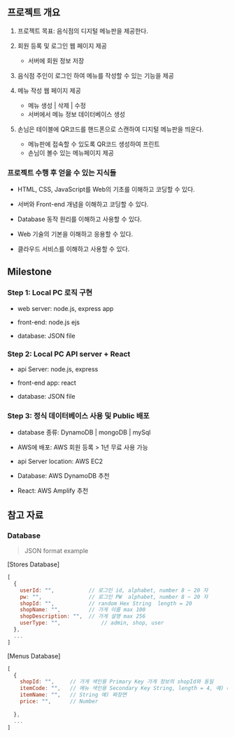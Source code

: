 ## 프로젝트 개요

1. 프로젝트 목표: 음식점의 디지털 메뉴판을 제공한다.

1. 회원 등록 및 로그인 웹 페이지 제공
    - 서버에 회원 정보 저장

1. 음식점 주인이 로그인 하여 메뉴를 작성할 수 있는 기능을 제공
    
1. 메뉴 작성 웹 페이지 제공 
    - 메뉴 생성 | 삭제 | 수정
    - 서버에서 메뉴 정보 데이터베이스 생성

1. 손님은 테이블에 QR코드를 핸드폰으로 스캔하여 디지털 메뉴판을 띄운다.
    - 메뉴판에 접속할 수 있도록 QR코드 생성하여 프린트
    - 손님이 볼수 있는 메뉴페이지 제공

### 프로젝트 수행 후 얻을 수 있는 지식들

- HTML, CSS, JavaScript를 Web의 기초를 이해하고 코딩할 수 있다.

- 서버와 Front-end 개념을 이해하고 코딩할 수 있다.

- Database 동작 원리를 이해하고 사용할 수 있다.

- Web 기술의 기본을 이해하고 응용할 수 있다.

- 클라우드 서비스를 이해하고 사용할 수 있다.

## Milestone

### Step 1: Local PC 로직 구현

- web server: node.js, express app

- front-end: node.js ejs

- database: JSON file


### Step 2: Local PC API server + React

- api Server: node.js, express

- front-end app: react

- database: JSON file

### Step 3: 정식 데이터베이스 사용 및 Public 배포

- database 종류: DynamoDB | mongoDB | mySql

- AWS에 배포: AWS 회원 등록 > 1년 무료 사용 가능

- api Server location: AWS EC2

- Database: AWS DynamoDB 추천

- React: AWS Amplify 추천

<div style="page-break-after: always;"></div>

## 참고 자료

### Database

> JSON format example

[Stores Database]
```js
[
  {
    userId: "",           // 로그인 id, alphabet, number 8 ~ 20 자
    pw: "",               // 로그인 PW  alphabet, number 8 ~ 20 자
    shopId: "",           // random Hex String  length = 20
    shopName: "",         // 가게 이름 max 100
    shopDescription: "",  // 가게 설명 max 256
    userType: "",             // admin, shop, user
  },
  ...
]
```

[Menus Database]
```js
[
  {
    shopId: "",     // 가게 색인용 Primary Key 가게 정보의 shopId와 동일
    itemCode: "",   // 메뉴 색인용 Secondary Key String, length = 4, 예) 0001 - Number String
    itemName: "",   // String 예) 짜장면
    price: "",      // Number
    
  },
  ...
]
```
